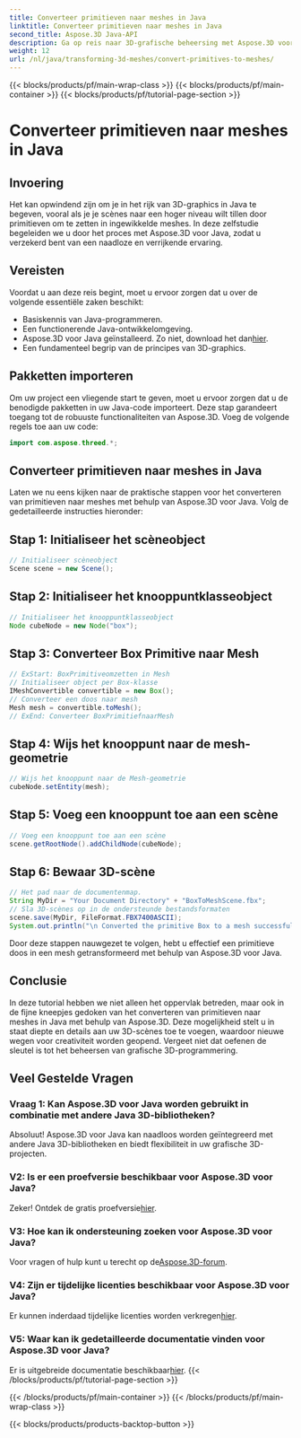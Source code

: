 ```yaml
---
title: Converteer primitieven naar meshes in Java
linktitle: Converteer primitieven naar meshes in Java
second_title: Aspose.3D Java-API
description: Ga op reis naar 3D-grafische beheersing met Aspose.3D voor Java - converteer primitieven moeiteloos naar betoverende meshes. Verbeter nu uw codeerervaring!
weight: 12
url: /nl/java/transforming-3d-meshes/convert-primitives-to-meshes/
---
```


{{< blocks/products/pf/main-wrap-class >}}
{{< blocks/products/pf/main-container >}}
{{< blocks/products/pf/tutorial-page-section >}}

# Converteer primitieven naar meshes in Java

## Invoering
Het kan opwindend zijn om je in het rijk van 3D-graphics in Java te begeven, vooral als je je scènes naar een hoger niveau wilt tillen door primitieven om te zetten in ingewikkelde meshes. In deze zelfstudie begeleiden we u door het proces met Aspose.3D voor Java, zodat u verzekerd bent van een naadloze en verrijkende ervaring.
## Vereisten
Voordat u aan deze reis begint, moet u ervoor zorgen dat u over de volgende essentiële zaken beschikt:
- Basiskennis van Java-programmeren.
- Een functionerende Java-ontwikkelomgeving.
-  Aspose.3D voor Java geïnstalleerd. Zo niet, download het dan[hier](https://releases.aspose.com/3d/java/).
- Een fundamenteel begrip van de principes van 3D-graphics.
## Pakketten importeren
Om uw project een vliegende start te geven, moet u ervoor zorgen dat u de benodigde pakketten in uw Java-code importeert. Deze stap garandeert toegang tot de robuuste functionaliteiten van Aspose.3D. Voeg de volgende regels toe aan uw code:
```java
import com.aspose.threed.*;
```
## Converteer primitieven naar meshes in Java
Laten we nu eens kijken naar de praktische stappen voor het converteren van primitieven naar meshes met behulp van Aspose.3D voor Java. Volg de gedetailleerde instructies hieronder:
## Stap 1: Initialiseer het scèneobject
```java
// Initialiseer scèneobject
Scene scene = new Scene();
```
## Stap 2: Initialiseer het knooppuntklasseobject
```java
// Initialiseer het knooppuntklasseobject
Node cubeNode = new Node("box");
```
## Stap 3: Converteer Box Primitive naar Mesh
```java
// ExStart: BoxPrimitiveomzetten in Mesh
// Initialiseer object per Box-klasse
IMeshConvertible convertible = new Box();
// Converteer een doos naar mesh
Mesh mesh = convertible.toMesh();
// ExEnd: Converteer BoxPrimitiefnaarMesh
```
## Stap 4: Wijs het knooppunt naar de mesh-geometrie
```java
// Wijs het knooppunt naar de Mesh-geometrie
cubeNode.setEntity(mesh);
```
## Stap 5: Voeg een knooppunt toe aan een scène
```java
// Voeg een knooppunt toe aan een scène
scene.getRootNode().addChildNode(cubeNode);
```
## Stap 6: Bewaar 3D-scène
```java
// Het pad naar de documentenmap.
String MyDir = "Your Document Directory" + "BoxToMeshScene.fbx";
// Sla 3D-scènes op in de ondersteunde bestandsformaten
scene.save(MyDir, FileFormat.FBX7400ASCII);
System.out.println("\n Converted the primitive Box to a mesh successfully.\nFile saved at " + MyDir);
```
Door deze stappen nauwgezet te volgen, hebt u effectief een primitieve doos in een mesh getransformeerd met behulp van Aspose.3D voor Java.
## Conclusie
In deze tutorial hebben we niet alleen het oppervlak betreden, maar ook in de fijne kneepjes gedoken van het converteren van primitieven naar meshes in Java met behulp van Aspose.3D. Deze mogelijkheid stelt u in staat diepte en details aan uw 3D-scènes toe te voegen, waardoor nieuwe wegen voor creativiteit worden geopend. Vergeet niet dat oefenen de sleutel is tot het beheersen van grafische 3D-programmering.
## Veel Gestelde Vragen
### Vraag 1: Kan Aspose.3D voor Java worden gebruikt in combinatie met andere Java 3D-bibliotheken?
Absoluut! Aspose.3D voor Java kan naadloos worden geïntegreerd met andere Java 3D-bibliotheken en biedt flexibiliteit in uw grafische 3D-projecten.
### V2: Is er een proefversie beschikbaar voor Aspose.3D voor Java?
 Zeker! Ontdek de gratis proefversie[hier](https://releases.aspose.com/).
### V3: Hoe kan ik ondersteuning zoeken voor Aspose.3D voor Java?
 Voor vragen of hulp kunt u terecht op de[Aspose.3D-forum](https://forum.aspose.com/c/3d/18).
### V4: Zijn er tijdelijke licenties beschikbaar voor Aspose.3D voor Java?
 Er kunnen inderdaad tijdelijke licenties worden verkregen[hier](https://purchase.aspose.com/temporary-license/).
### V5: Waar kan ik gedetailleerde documentatie vinden voor Aspose.3D voor Java?
 Er is uitgebreide documentatie beschikbaar[hier](https://reference.aspose.com/3d/java/).
{{< /blocks/products/pf/tutorial-page-section >}}

{{< /blocks/products/pf/main-container >}}
{{< /blocks/products/pf/main-wrap-class >}}

{{< blocks/products/products-backtop-button >}}
